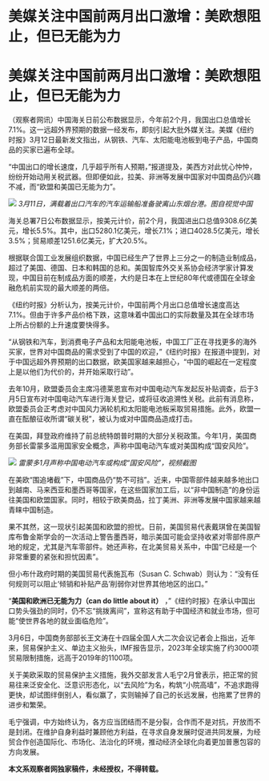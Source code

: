 # 美媒关注中国前两月出口激增：美欧想阻止，但已无能为力

# 美媒关注中国前两月出口激增：美欧想阻止，但已无能为力

（观察者网讯）中国海关日前公布数据显示，今年前2个月，我国出口总值增长7.1%。这一远超外界预期的数据一经发布，即刻引起大批外媒关注。美媒《纽约时报》3月12日最新发文指出，从钢铁、汽车、太阳能电池板到电子产品，中国商品的买家已遍布全球。

“中国出口的增长速度，几乎超乎所有人预期，”报道提及，美西方对此忧心忡忡，纷纷开始动用关税武器。但即便如此，拉美、非洲等发展中国家对中国商品仍兴趣不减，而“欧盟和美国已无能为力”。

![](https://inews.gtimg.com/om_bt/OdKgEgNko2q3vvbKboF9-VEF9uiyJXJAz43NsiSXzAKEAAA/1000)
_3月11日，满载着出口汽车的汽车运输船准备驶离山东烟台港。图自视觉中国_

海关总署7日公布数据显示，按美元计价，前2个月，我国进出口总值9308.6亿美元，增长5.5%。其中，出口5280.1亿美元，增长7.1%；进口4028.5亿美元，增长3.5%；贸易顺差1251.6亿美元，扩大20.5%。

根据联合国工业发展组织数据，中国已经生产了世界上三分之一的制造业制成品，超过了美国、德国、日本和韩国的总和。美国智库外交关系协会经济学家计算发现，中国目前在制成品方面的顺差，大约是日本在上世纪80年代或德国在全球金融危机前实现的最大顺差的两倍。

《纽约时报》分析认为，按美元计价，中国前两个月出口总值增长速度高达7.1%。但由于许多产品价格下跌，这意味着中国出口的实际数量及其在全球市场上所占份额的上升速度要快得多。

“从钢铁和汽车，到消费电子产品和太阳能电池板，中国工厂正在寻找更多的海外买家，世界对中国商品的需求受到了中国的欢迎，”《纽约时报》在报道中提到，对于中国远超外界预期的出口数据，欧美国家越来越担心，“中国的崛起在一定程度上是以他们为代价的，并开始采取行动”。

去年10月，欧盟委员会主席冯德莱恩宣布对中国电动汽车发起反补贴调查，后于3月5日宣布对中国电动汽车进行海关登记，或将征收追溯性关税。此前有消息称，欧盟委员会正考虑对中国风力涡轮机和太阳能电池板采取贸易措施。此外，欧盟一直在酝酿征收所谓“碳关税”，被认为或对中国商品造成打击。

在美国，拜登政府维持了前总统特朗普时期的大部分关税政策。今年1月，美国商务部长雷蒙多滥用国家安全概念，声称中国电动汽车或对美国构成“国安风险”。

![](https://inews.gtimg.com/om_bt/OIZntKKczKASnrCa1KjuhmHxwzTT16aNMC1-r6PgZTXa8AA/1000)
_雷蒙多1月声称中国电动汽车或构成“国安风险”，视频截图_

在美欧“围追堵截”下，中国商品仍“势不可挡”。近来，中国零部件越来越多地出口到越南、马来西亚和墨西哥等国家，在这些国家加工后，以“非中国制造”的身份运往美国和欧盟国家。同时，相较于欧美商品，拉丁美洲、非洲等发展中国家越来越青睐中国制造。

果不其然，这一现状引起美国和欧盟的担忧。日前，美国贸易代表戴琪曾在美国智库布鲁金斯学会的一次活动上警告墨西哥，暗示美国可能会坚持收紧对零部件原产地的规定，尤其是汽车零部件。她还声称，在北美贸易关系中，中国“已经是一个非常重要的紧张和担忧因素”。

但小布什政府时期的美国贸易代表施瓦布（Susan C. Schwab）则认为：“没有任何规则可以阻止‘倾销和补贴产品’削弱你对世界其他地区的出口。”

“**美国和欧洲已无能为力（can do little about it）**
，”《纽约时报》在承认中国出口势头强劲的同时，仍不忘“挑拨离间”，宣称这有助于中国经济和就业市场，但可能“使世界各地的就业面临危险”。

3月6日，中国商务部部长王文涛在十四届全国人大二次会议记者会上指出，近年来，贸易保护主义、单边主义抬头，IMF报告显示，2023年全球实施了约3000项贸易限制措施，远高于2019年的1100项。

关于美欧采取的贸易保护主义措施，我外交部发言人毛宁2月曾表示，把正常的贸易往来泛安全化、泛意识形态化，以“去风险”为名，构筑“小院高墙”，不追求跑得更快，却试图绊倒别人，看似赢了，实则输掉了自己的长远发展，也拖累了世界的进步和繁荣。

毛宁强调，中方始终认为，各方应当团结而不是分裂，合作而不是对抗，开放而不是封闭。在维护自身利益时兼顾他方利益，在寻求自身发展时促进共同发展，为经贸合作创造国际化、市场化、法治化的环境，推动经济全球化向着更加普惠包容的方向发展。

**本文系观察者网独家稿件，未经授权，不得转载。**


